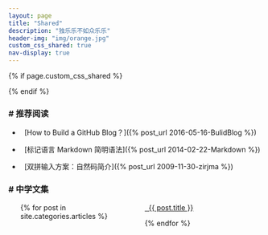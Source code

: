 ```yaml
---
layout: page
title: "Shared"
description: "独乐乐不如众乐乐"
header-img: "img/orange.jpg"
custom_css_shared: true
nav-display: true
---
```


{% if page.custom_css_shared %}
<style type="text/css">
#school-art li {margin:1em 0}

@media all and (max-width:768px){
#school-art   {
-moz-column-count:1; /* Firefox */
-webkit-column-count:1; /* Safari and Chrome */
column-count:1;}

}
@media all and (min-width:768px){
#school-art  {
-moz-column-count:2; /* Firefox */
-webkit-column-count:2; /* Safari and Chrome */
column-count:2;}
}
</style>  
{% endif %}
  
### # 推荐阅读

- &nbsp;&nbsp;[How to Build a GitHub Blog？]({% post_url 2016-05-16-BulidBlog %})

- &nbsp;&nbsp;[标记语言 Markdown 简明语法]({% post_url 2014-02-22-Markdown %})

- &nbsp;&nbsp;[双拼输入方案：自然码简介]({% post_url 2009-11-30-zirjma %})

### # 中学文集

<ul id="school-art" style="list-style-type: none;">
{% for post in site.categories.articles %}
<li><a href="{{ post.url }}" >&nbsp;&nbsp;{{ post.title }}</a></li>
{% endfor %}
</ul>

<!--
<ul class="listing" style="list-style-type: none;font-weight: bold;">
{% for post in {{site.categories.articles}} %}
  <li class="listing-item" style="text-indent:1em;font-weight:normal;">
  <a href="{{ post.url }}" title="{{ post.title }}" style="margin-left:1em;"><i class="fa fa-link">&nbsp;&nbsp;</i>{{ post.title }}</a>
  </li>
{% endfor %}
</ul>
-->